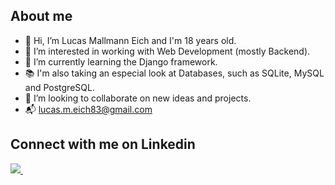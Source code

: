 ## About me
- 👋 Hi, I’m Lucas Mallmann Eich and I'm 18 years old.
- 👀 I’m interested in working with Web Development (mostly Backend).
- 🌱 I’m currently learning the Django framework.
- :books: I'm also taking an especial look at Databases, such as SQLite, MySQL and PostgreSQL.
- :handshake: I’m looking to collaborate on new ideas and projects. 
- :mailbox_with_mail: lucas.m.eich83@gmail.com

## Connect with me on Linkedin   
  <a href="https://www.linkedin.com/in/alexandresanlim/](https://www.linkedin.com/in/lucas-mallmann-eich-121389273/)">
    <img src="https://img.shields.io/badge/linkedin-%230077B5.svg?&style=for-the-badge&logo=linkedin&logoColor=white" />
  </a>&nbsp;&nbsp;
